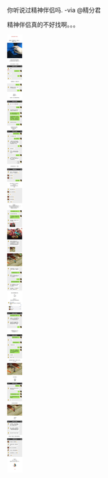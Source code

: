 你听说过精神伴侣吗. -via @精分君

精神伴侣真的不好找啊。。。

![5503a09d0f1b478ba351d84b5e7ecc17.png](https://raw.githubusercontent.com/wxlzmt/cdn1/master/ext/qw/groups/10031/5503a09d0f1b478ba351d84b5e7ecc17.png)
